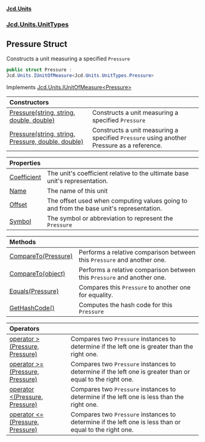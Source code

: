 #### [Jcd.Units](index.md 'index')
### [Jcd.Units.UnitTypes](Jcd.Units.UnitTypes.md 'Jcd.Units.UnitTypes')

## Pressure Struct

Constructs a unit measuring a specified `Pressure`

```csharp
public struct Pressure :
Jcd.Units.IUnitOfMeasure<Jcd.Units.UnitTypes.Pressure>
```

Implements [Jcd.Units.IUnitOfMeasure&lt;](Jcd.Units.IUnitOfMeasure_TUnits_.md 'Jcd.Units.IUnitOfMeasure<TUnits>')[Pressure](Jcd.Units.UnitTypes.Pressure.md 'Jcd.Units.UnitTypes.Pressure')[&gt;](Jcd.Units.IUnitOfMeasure_TUnits_.md 'Jcd.Units.IUnitOfMeasure<TUnits>')

| Constructors | |
| :--- | :--- |
| [Pressure(string, string, double, double)](Jcd.Units.UnitTypes.Pressure.Pressure(string,string,double,double).md 'Jcd.Units.UnitTypes.Pressure.Pressure(string, string, double, double)') | Constructs a unit measuring a specified `Pressure` |
| [Pressure(string, string, Pressure, double, double)](Jcd.Units.UnitTypes.Pressure.Pressure(string,string,Jcd.Units.UnitTypes.Pressure,double,double).md 'Jcd.Units.UnitTypes.Pressure.Pressure(string, string, Jcd.Units.UnitTypes.Pressure, double, double)') | Constructs a unit measuring a specified `Pressure` using another Pressure as a reference. |

| Properties | |
| :--- | :--- |
| [Coefficient](Jcd.Units.UnitTypes.Pressure.Coefficient.md 'Jcd.Units.UnitTypes.Pressure.Coefficient') | The unit's coefficient relative to the ultimate base unit's representation. |
| [Name](Jcd.Units.UnitTypes.Pressure.Name.md 'Jcd.Units.UnitTypes.Pressure.Name') | The name of this unit |
| [Offset](Jcd.Units.UnitTypes.Pressure.Offset.md 'Jcd.Units.UnitTypes.Pressure.Offset') | The offset used when computing values going to and from the base unit's representation. |
| [Symbol](Jcd.Units.UnitTypes.Pressure.Symbol.md 'Jcd.Units.UnitTypes.Pressure.Symbol') | The symbol or abbreviation to represent the `Pressure` |

| Methods | |
| :--- | :--- |
| [CompareTo(Pressure)](Jcd.Units.UnitTypes.Pressure.CompareTo(Jcd.Units.UnitTypes.Pressure).md 'Jcd.Units.UnitTypes.Pressure.CompareTo(Jcd.Units.UnitTypes.Pressure)') | Performs a relative comparison between this `Pressure` and another one. |
| [CompareTo(object)](Jcd.Units.UnitTypes.Pressure.CompareTo(object).md 'Jcd.Units.UnitTypes.Pressure.CompareTo(object)') | Performs a relative comparison between this `Pressure` and another one. |
| [Equals(Pressure)](Jcd.Units.UnitTypes.Pressure.Equals(Jcd.Units.UnitTypes.Pressure).md 'Jcd.Units.UnitTypes.Pressure.Equals(Jcd.Units.UnitTypes.Pressure)') | Compares this `Pressure` to another one for equality. |
| [GetHashCode()](Jcd.Units.UnitTypes.Pressure.GetHashCode().md 'Jcd.Units.UnitTypes.Pressure.GetHashCode()') | Computes the hash code for this `Pressure` |

| Operators | |
| :--- | :--- |
| [operator &gt;(Pressure, Pressure)](Jcd.Units.UnitTypes.Pressure.op_GreaterThan(Jcd.Units.UnitTypes.Pressure,Jcd.Units.UnitTypes.Pressure).md 'Jcd.Units.UnitTypes.Pressure.op_GreaterThan(Jcd.Units.UnitTypes.Pressure, Jcd.Units.UnitTypes.Pressure)') | Compares two `Pressure` instances to determine if the left one is greater than the right one. |
| [operator &gt;=(Pressure, Pressure)](Jcd.Units.UnitTypes.Pressure.op_GreaterThanOrEqual(Jcd.Units.UnitTypes.Pressure,Jcd.Units.UnitTypes.Pressure).md 'Jcd.Units.UnitTypes.Pressure.op_GreaterThanOrEqual(Jcd.Units.UnitTypes.Pressure, Jcd.Units.UnitTypes.Pressure)') | Compares two `Pressure` instances to determine if the left one is greater than or equal to the right one. |
| [operator &lt;(Pressure, Pressure)](Jcd.Units.UnitTypes.Pressure.op_LessThan(Jcd.Units.UnitTypes.Pressure,Jcd.Units.UnitTypes.Pressure).md 'Jcd.Units.UnitTypes.Pressure.op_LessThan(Jcd.Units.UnitTypes.Pressure, Jcd.Units.UnitTypes.Pressure)') | Compares two `Pressure` instances to determine if the left one is less than the right one. |
| [operator &lt;=(Pressure, Pressure)](Jcd.Units.UnitTypes.Pressure.op_LessThanOrEqual(Jcd.Units.UnitTypes.Pressure,Jcd.Units.UnitTypes.Pressure).md 'Jcd.Units.UnitTypes.Pressure.op_LessThanOrEqual(Jcd.Units.UnitTypes.Pressure, Jcd.Units.UnitTypes.Pressure)') | Compares two `Pressure` instances to determine if the left one is less than or equal to the right one. |
